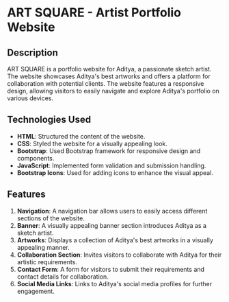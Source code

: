 # ART SQUARE - Artist Portfolio Website

## Description

ART SQUARE is a portfolio website for Aditya, a passionate sketch artist. The website showcases Aditya's best artworks and offers a platform for collaboration with potential clients. The website features a responsive design, allowing visitors to easily navigate and explore Aditya's portfolio on various devices.

## Technologies Used

- **HTML**: Structured the content of the website.
- **CSS**: Styled the website for a visually appealing look.
- **Bootstrap**: Used Bootstrap framework for responsive design and components.
- **JavaScript**: Implemented form validation and submission handling.
- **Bootstrap Icons**: Used for adding icons to enhance the visual appeal.

## Features

1. **Navigation**: A navigation bar allows users to easily access different sections of the website.
2. **Banner**: A visually appealing banner section introduces Aditya as a sketch artist.
3. **Artworks**: Displays a collection of Aditya's best artworks in a visually appealing manner.
4. **Collaboration Section**: Invites visitors to collaborate with Aditya for their artistic requirements.
5. **Contact Form**: A form for visitors to submit their requirements and contact details for collaboration.
6. **Social Media Links**: Links to Aditya's social media profiles for further engagement.


